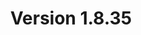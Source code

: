 ---
title: "Version 1.8.35"

version_number: "1.8.35"
version_code: "1835"
release_date: "2023-07-17"

packages:
  - type: mybb
    formats:
      - type: zip
        filesize: "2.21 MB"
        checksums:
          - type: md5
            value: d48c678d72c23a3a41ba672108d9f3dc
          - type: sha1
            value: ab4adeb819c71ba26f8989df963aa08128257bda
          - type: sha256
            value: 85d84da597bba6a36e1f89b137e843a09b4022515b9bd51a53a39a97b1325826
          - type: sha512
            value: 406eaf98d7d9d5bae37ec9e829bad4347454fda009a14539f6054e9059a19cbddfef3f81e98c67254f7dd255f6ebbb536f7e14bb9243436c7f989f824538eb37
        locations:
          - name: resources.mybb.com/downloads/
          - name: github.com/mybb/mybb/releases/

  - type: changed_files
    formats:
      - type: zip
        filesize: "0.15 MB"
        checksums:
          - type: md5
            value: d902dbfce1cd08058507e820f5f67e86
          - type: sha1
            value: ddb2f6f3085cea3d2faf2ada9898a8cf1a27df1a
          - type: sha256
            value: 22503cb7933eba119a4cd2a648955ed6a407635911860de420fe90be2fd43051
          - type: sha512
            value: ec5b56a0dd00cd052fd65f24421959a0e451e1220850d0c94e5b2247a826c6b249a102ab7336d2bdacb20e8da72d81029ec375c9a18b8c97d7887702d799f909
        locations:
          - name: resources.mybb.com/downloads/
          - name: github.com/mybb/mybb/releases/

comment: |
   This version improves stability and compatibility with various PHP versions.

changed_language_files_number: "1"
upgrade_script_required: false
resolved_issues_number: "7"
resolved_issues_link: "https://github.com/mybb/mybb/issues?q=is%3Aissue+is%3Aclosed+label%3As%3Aresolved+-label%3Adev-branch+milestone%3A1.8.35"

changed_files:
  - admin:
    - modules:
      - config:
        - post_icons.php
      - tools:
        - cache.php
    - index.php
  - inc:
    - cachehandlers:
      - apc.php
      - eaccelerator.php
      - redis.php
    - languages:
      - english:
        - search.lang.php
      - english.php
    - class_core.php
    - class_datacache.php
    - class_parser.php
    - functions.php
    - functions_online.php
    - functions_user.php
  - install:
    - index.php
  - member.php
  - modcp.php

---